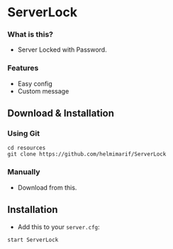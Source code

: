 # ServerLock

### What is this?

* Server Locked with Password.

### Features
- Easy config
- Custom message

## Download & Installation

### Using Git
```
cd resources
git clone https://github.com/helmimarif/ServerLock
```

### Manually
- Download from this.

## Installation
- Add this to your `server.cfg`:

```
start ServerLock
```